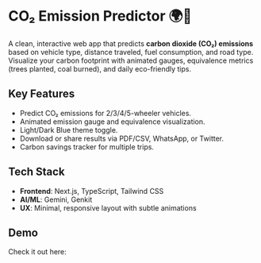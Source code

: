 # CO₂ Emission Predictor 🌍🚗

A clean, interactive web app that predicts **carbon dioxide (CO₂) emissions** based on vehicle type, distance traveled, fuel consumption, and road type. Visualize your carbon footprint with animated gauges, equivalence metrics (trees planted, coal burned), and daily eco-friendly tips.

## Key Features

- Predict CO₂ emissions for 2/3/4/5-wheeler vehicles.
- Animated emission gauge and equivalence visualization.
- Light/Dark Blue theme toggle.
- Download or share results via PDF/CSV, WhatsApp, or Twitter.
- Carbon savings tracker for multiple trips.

## Tech Stack

- **Frontend**: Next.js, TypeScript, Tailwind CSS  
- **AI/ML**: Gemini, Genkit  
- **UX**: Minimal, responsive layout with subtle animations

## Demo

Check it out here: 


